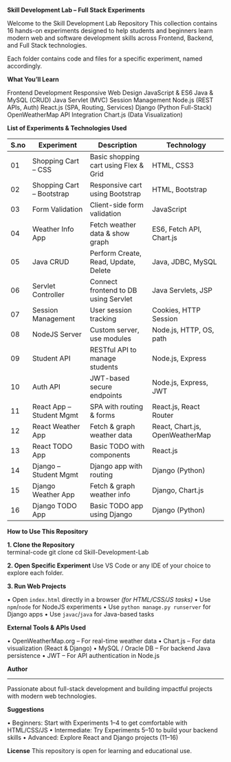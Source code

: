 **Skill Development Lab – Full Stack Experiments**

Welcome to the Skill Development Lab Repository This collection contains 16 hands-on experiments designed to help students and beginners learn modern web and software development skills across Frontend, Backend, and Full Stack technologies.

Each folder contains code and files for a specific experiment, named accordingly.

**What You’ll Learn**

Frontend Development
Responsive Web Design
JavaScript & ES6
Java & MySQL (CRUD)
Java Servlet (MVC)
Session Management
Node.js (REST APIs, Auth)
React.js (SPA, Routing, Services)
Django (Python Full-Stack)
OpenWeatherMap API Integration
Chart.js (Data Visualization)


**List of Experiments & Technologies Used**

|S.no | Experiment | Description | Technology |
|----|---------------------|-------------|------------|
| 01 | Shopping Cart – CSS | Basic shopping cart using Flex & Grid | HTML, CSS3 |
| 02 | Shopping Cart – Bootstrap | Responsive cart using Bootstrap | HTML, Bootstrap |
| 03 | Form Validation | Client-side form validation | JavaScript |
| 04 | Weather Info App | Fetch weather data & show graph | ES6, Fetch API, Chart.js |
| 05 | Java CRUD | Perform Create, Read, Update, Delete | Java, JDBC, MySQL |
| 06 | Servlet Controller | Connect frontend to DB using Servlet | Java Servlets, JSP |
| 07 | Session Management | User session tracking | Cookies, HTTP Session |
| 08 | NodeJS Server | Custom server, use modules | Node.js, HTTP, OS, path |
| 09 | Student API | RESTful API to manage students | Node.js, Express |
| 10 | Auth API | JWT-based secure endpoints | Node.js, Express, JWT |
| 11 | React App – Student Mgmt | SPA with routing & forms | React.js, React Router |
| 12 | React Weather App | Fetch & graph weather data | React, Chart.js, OpenWeatherMap |
| 13 | React TODO App | Basic TODO with components | React.js |
| 14 | Django – Student Mgmt | Django app with routing | Django (Python) |
| 15 | Django Weather App | Fetch & graph weather info | Django, Chart.js |
| 16 | Django TODO App | Basic TODO app using Django | Django (Python) |

**How to Use This Repository**

**1. Clone the Repository**  
   terminal-code
   git clone 
   cd Skill-Development-Lab


**2. Open Specific Experiment**
   Use VS Code or any IDE of your choice to explore each folder.

**3. Run Web Projects**

   • Open `index.html` directly in a browser *(for HTML/CSS/JS tasks)*
   • Use `npm`/`node` for NodeJS experiments
   • Use `python manage.py runserver` for Django apps
   • Use `javac`/`java` for Java-based tasks


**External Tools & APIs Used**

• OpenWeatherMap.org – For real-time weather data
• Chart.js – For data visualization (React & Django)
• MySQL / Oracle DB – For backend Java persistence
• JWT – For API authentication in Node.js

**Author**

- ------ -------
Passionate about full-stack development and building impactful projects with modern web technologies.

**Suggestions**

• Beginners: Start with Experiments 1–4 to get comfortable with HTML/CSS/JS
• Intermediate: Try Experiments 5–10 to build your backend skills
• Advanced: Explore React and Django projects (11–16)

**License**
This repository is open for learning and educational use.
